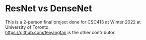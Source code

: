 # ResNet vs DenseNet
This is a 2-person final project done for CSC413 at Winter 2022 at University of Toronto.  
https://github.com/feiyangfan is the other contributor.
